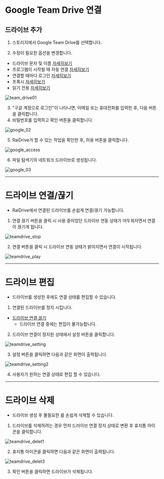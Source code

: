 # Google Team Drive 연결

## 드라이브 추가

1. 스토리지에서 Google Team Drive를 선택합니다.

2. 수정이 필요한 옵션을 변경합니다.

  - 드라이브 문자 및 이름 [자세히보기](https://github.com/bin1006/test/blob/master/drive_name.md)
  - 프로그램이 시작될 때 자동 연결 [자세히보기](https://github.com/bin1006/test/blob/master/automatic.md)
  - 연결할 때마다 로그인 [자세히보기](https://github.com/bin1006/test/blob/master/connection_login.md)
  - 프록시 [자세히보기](https://github.com/bin1006/test/blob/master/proxy.md#%ED%94%84%EB%A1%9D%EC%8B%9C-%EC%82%AC%EC%9A%A9)
  - 읽기 전용 [자세히보기](https://github.com/bin1006/test/blob/master/read.md)
  
![team_drive01](/team_drive01.PNG?raw=true)
  
3. "구글 계정으로 로그인"이 나타나면, 이메일 또는 휴대전화를 입력한 후, 다음 버튼을 클릭합니다.
4. 비밀번호를 입력하고 확인 버튼을 클릭합니다.

![google_02](/google_02.PNG?raw=true)

5. RaiDrive가 할 수 있는 작업을 확인한 후, 허용 버튼을 클릭합니다.

![google_access](/google_access.PNG?raw=true)

6. 파일 탐색기의 네트워크 드라이브로 생성됩니다.

![google_03](/google_03.PNG?raw=true)
    

---


# 드라이브 연결/끊기




- RaiDrive에서 연결된 드라이브를 손쉽게 연결/끊기 가능합니다.

1. 연결 끊기 버튼을 클릭 시 사용 중이었던 드라이브 연동 상태가 어두워지면서 연결이 끊기게 됩니다. 

![teamdrive_stop](/teamdrive_stop.png?raw=true)

2. 연결 버튼을 클릭 시 드라이브 연동 상태가 밝아지면서 연결이 시작됩니다.

![teamdrive_play](/teamdrive_play.PNG?raw=true)


---

# 드라이브 편집




- 드라이브를 생성한 후에도 연결 상태를 편집할 수 있습니다.

1. 연결된 드라이브를 정지 시킵니다.
  - [드라이브 연결 끊기](https://github.com/bin1006/test/blob/master/google_teamdrive.md#%EB%93%9C%EB%9D%BC%EC%9D%B4%EB%B8%8C-%EC%97%B0%EA%B2%B0%EB%81%8A%EA%B8%B0)
    - 드라이브 연결 중에는 편집이 불가능합니다.
   
2. 드라이브 연결이 정지된 상태에서 설정 버튼을 클릭합니다.

![teamdrive_setting](/teamdrive_setting.png?raw=true)

3. 설정 버튼을 클릭하면 다음과 같은 화면이 출력됩니다.

![teamdrive_setting2](/teamdrive_setting2.PNG?raw=true)

4. 사용자가 원하는 연결 상태로 편집 할 수 있습니다.


---  



# 드라이브 삭제




- 드라이브 생성 후 불필요한 를 손쉽게 삭제할 수 있습니다.


1. 드라이브를 삭제하려는 경우 먼저 드라이브 연결 정지 상태로 변환 후 휴지통 아이콘을 클릭합니다.

![teamdrive_delet1](/teamdrive_delet1.png?raw=true)

2. 휴지통 아이콘을 클릭하면 다음과 같은 화면이 출력됩니다.

![teamdrive_delet3](/teamdrive_delet3.png?raw=true)

3. 확인 버튼을 클릭하면 드라이브가 삭제됩니다.


